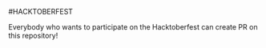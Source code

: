 #HACKTOBERFEST

Everybody who wants to participate on the Hacktoberfest can create PR on this repository!